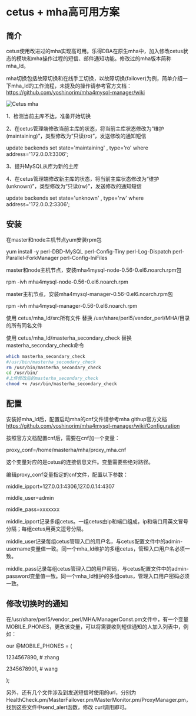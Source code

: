 # cetus + mha高可用方案
## 简介
cetus使用改进过的mha实现高可用。乐得DBA在原生mha中，加入修改cetus状态的模块和mha操作过程的短信、邮件通知功能。修改过的mha版本简称mha_ld。

mha切换包括故障切换和在线手工切换，以故障切换(failover)为例，简单介绍一下mha_ld的工作流程，未提及的操作请参考官方文档：
https://github.com/yoshinorim/mha4mysql-manager/wiki

![Cetus mha](https://github.com/Lede-Inc/cetus/blob/master/doc/picture/cetus_mha.jpg)

1、检测当前主库不达，准备开始切换

2、在cetus管理端修改当前主库的状态，将当前主库状态修改为“维护(maintaining)”，类型修改为“只读(ro)”，发送修改的通知短信

update backends set state='maintaining' , type='ro' where address='172.0.0.1:3306';

3、提升MySQL从库为新的主库

4、在cetus管理端修改新主库的状态，将当前主库状态修改为“维护(unknown)”，类型修改为“只读(rw)”，发送修改的通知短信

update backends set state='unknown' , type='rw' where address='172.0.0.2:3306';

## 安装
在master和node主机节点yum安装rpm包

yum install -y  perl-DBD-MySQL perl-Config-Tiny perl-Log-Dispatch perl-Parallel-ForkManager perl-Config-IniFiles


master和node主机节点，安装mha4mysql-node-0.56-0.el6.noarch.rpm包

rpm -ivh mha4mysql-node-0.56-0.el6.noarch.rpm 

master主机节点，安装mha4mysql-manager-0.56-0.el6.noarch.rpm包

rpm -ivh mha4mysql-manager-0.56-0.el6.noarch.rpm

使用 cetus/mha_ld/src所有文件 替换 /usr/share/perl5/vendor_perl/MHA/目录的所有同名文件

使用 cetus/mha_ld/masterha_secondary_check 替换masterha_secondary_check命令
```bash
which masterha_secondary_check
#/usr/bin/masterha_secondary_check
rm /usr/bin/masterha_secondary_check
cd /usr/bin/
#上传修改后的masterha_secondary_check
chmod +x /usr/bin/masterha_secondary_check

```

## 配置
安装好mha_ld后，配置启动mha的cnf文件请参考mha githup官方文档
https://github.com/yoshinorim/mha4mysql-manager/wiki/Configuration

按照官方文档配置cnf后，需要在cnf加一个变量：

proxy_conf=/home/masterha/mha/proxy_mha.cnf

这个变量对应的是cetus的连接信息文件。变量需要些绝对路径。

编辑proxy_conf变量指定的cnf文件，配置以下参数：

middle_ipport=127.0.0.1:4306,127.0.0.14:4307

middle_user=admin

middle_pass=xxxxxxx

middle_ipport记录多组cetus。一组cetus由ip和端口组成，ip和端口用英文冒号分隔；每组cetus用英文逗号分隔。

middle_user记录每组cetus管理入口的用户名，与cetus配置文件中的admin-username变量值一致。同一个mha_ld维护的多组cetus，管理入口用户名必须一致。

middle_pass记录每组cetus管理入口的用户密码，与cetus配置文件中的admin-password变量值一致。同一个mha_ld维护的多组cetus，管理入口用户密码必须一致。



## 修改切换时的通知

在/usr/share/perl5/vendor_perl/MHA/ManagerConst.pm文件中，有一个变量MOBILE_PHONES，更改该变量，可以将需要收到短信通知的人加入列表中，例如：

our @MOBILE_PHONES = (

  1234567890,  # zhang

  2345678901,  # wang

);

另外，还有几个文件涉及到发送短信时使用的url，分别为HealthCheck.pm/MasterFailover.pm/MasterMonitor.pm/ProxyManager.pm，找到这些文件中send_alert函数，修改 curl调用即可。
